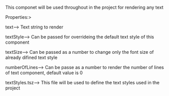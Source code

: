 This componet will be used throughout in the project for rendering any text

Properties:>

text--> Text string to render

textStyle--> Can be passed for overrideing the default text style of this component

textSize--> Can be passed as a number to change only the font size of already difined text style

numberOfLines--> Can be passe as a number to render the number of lines of text component, default value is 0

textStyles.tsz-->
This file will be used to define the text styles used in the project
